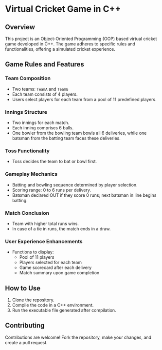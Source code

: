 # Virtual Cricket Game in C++

## Overview
This project is an Object-Oriented Programming (OOP) based virtual cricket game developed in C++. The game adheres to specific rules and functionalities, offering a simulated cricket experience.

## Game Rules and Features

### Team Composition
- Two teams: `TeamA` and `TeamB`
- Each team consists of 4 players.
- Users select players for each team from a pool of 11 predefined players.

### Innings Structure
- Two innings for each match.
- Each inning comprises 6 balls.
- One bowler from the bowling team bowls all 6 deliveries, while one batsman from the batting team faces these deliveries.

### Toss Functionality
- Toss decides the team to bat or bowl first.

### Gameplay Mechanics
- Batting and bowling sequence determined by player selection.
- Scoring range: 0 to 6 runs per delivery.
- Batsman declared OUT if they score 0 runs; next batsman in line begins batting.

### Match Conclusion
- Team with higher total runs wins.
- In case of a tie in runs, the match ends in a draw.

### User Experience Enhancements
- Functions to display:
    - Pool of 11 players
    - Players selected for each team
    - Game scorecard after each delivery
    - Match summary upon game completion

## How to Use
1. Clone the repository.
2. Compile the code in a C++ environment.
3. Run the executable file generated after compilation.

## Contributing
Contributions are welcome! Fork the repository, make your changes, and create a pull request.
